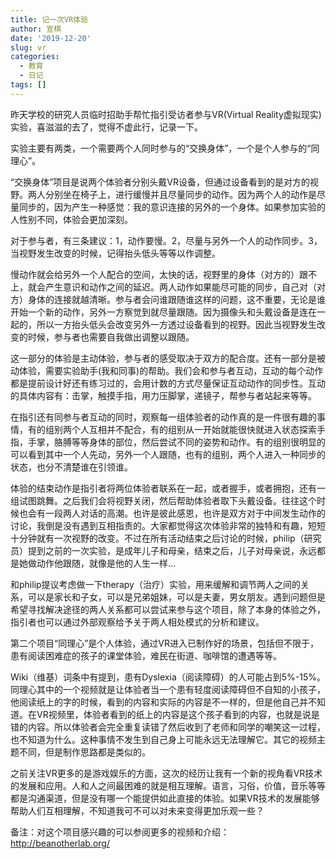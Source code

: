 ```yaml
---
title: 记一次VR体验
author: 宣棋
date: '2019-12-20'
slug: vr
categories:
  - 教育
  - 日记
tags: []
---
```

昨天学校的研究人员临时招助手帮忙指引受访者参与VR(Virtual Reality虚拟现实)实验，喜滋滋的去了，觉得不虚此行，记录一下。

实验主要有两类，一个需要两个人同时参与的“交换身体”，一个是个人参与的“同理心”。

“交换身体”项目是说两个体验者分别头戴VR设备，但通过设备看到的是对方的视野。两人分别坐在椅子上，进行缓慢并且尽量同步的动作。因为两个人的动作是尽量同步的，因为产生一种感觉：我的意识连接的另外的一个身体。如果参加实验的人性别不同，体验会更加深刻。

对于参与者，有三条建议：1，动作要慢。2，尽量与另外一个人的动作同步。3，当视野发生改变的时候，记得抬头低头等等以作调整。

慢动作就会给另外一个人配合的空间，太快的话，视野里的身体（对方的）跟不上，就会产生意识和动作之间的延迟。两人动作如果能尽可能的同步，自己对（对方）身体的连接就越清晰。参与者会问谁跟随谁这样的问题，这不重要，无论是谁开始一个新的动作，另外一方察觉到就尽量跟随。因为摄像头和头戴设备是连在一起的，所以一方抬头低头会改变另外一方透过设备看到的视野。因此当视野发生改变的时候，参与者也需要自我做出调整以跟随。

这一部分的体验是主动体验，参与者的感受取决于双方的配合度。还有一部分是被动体验，需要实验助手(我和同事)的帮助。我们会和参与者互动，互动的每个动作都是提前设计好还有练习过的，会用计数的方式尽量保证互动动作的同步性。互动的具体内容有：击掌，触摸手指，用力压脚掌，递镜子，帮参与者站起来等等。

在指引还有同参与者互动的同时，观察每一组体验者的动作真的是一件很有趣的事情，有的组别两个人互相并不配合，有的组别从一开始就能很快就进入状态探索手指，手掌，胳膊等等身体的部位，然后尝试不同的姿势和动作。有的组别很明显的可以看到其中一个人先动，另外一个人跟随，也有的组别，两个人进入一种同步的状态，也分不清楚谁在引领谁。

体验的结束动作是指引者将两位体验者联系在一起，或者握手，或者拥抱，还有一组试图跳舞。之后我们会将视野关闭，然后帮助体验者取下头戴设备。往往这个时候也会有一段两人对话的高潮。也许是彼此感恩，也许是双方对于中间发生动作的讨论，我倒是没有遇到互相指责的。大家都觉得这次体验非常的独特和有趣，短短十分钟就有一次视野的改变。不过在所有活动结束之后讨论的时候，philip（研究员）提到之前的一次实验，是成年儿子和母亲，结束之后，儿子对母亲说，永远都是她做动作他跟随，就像是他的人生一样...

和philip提议考虑做一下therapy（治疗）实验，用来缓解和调节两人之间的关系，可以是家长和子女，可以是兄弟姐妹，可以是夫妻，男女朋友。遇到问题但是希望寻找解决途径的两人关系都可以尝试来参与这个项目，除了本身的体验之外，指引者也可以通过外部观察给予关于两人相处模式的分析和建议。

第二个项目“同理心”是个人体验，通过VR进入已制作好的场景，包括但不限于，患有阅读困难症的孩子的课堂体验，难民在街道、咖啡馆的遭遇等等。

Wiki（维基）词条中有提到，患有Dyslexia（阅读障碍）的人可能占到5%-15%。同理心其中的一个视频就是让体验者当一个患有轻度阅读障碍但不自知的小孩子，他阅读纸上的字的时候，看到的内容和实际的内容是不一样的，但是他自己并不知道。在VR视频里，体验者看到的纸上的内容是这个孩子看到的内容，也就是说是错的内容。所以体验者会完全重复读错了然后收到了老师和同学的嘲笑这一过程，也不知道为什么。这种事情不发生到自己身上可能永远无法理解它。其它的视频主题不同，但是制作思路都是类似的。

之前关注VR更多的是游戏娱乐的方面，这次的经历让我有一个新的视角看VR技术的发展和应用。人和人之间最困难的就是相互理解。语言，习俗，价值，音乐等等都是沟通渠道，但是没有哪一个能提供如此直接的体验。如果VR技术的发展能够帮助人们互相理解，不知道我可不可以对未来变得更加乐观一些？

备注：对这个项目感兴趣的可以参阅更多的视频和介绍：http://beanotherlab.org/